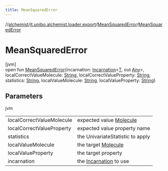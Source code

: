 ```yaml
---
title: MeanSquaredError
---
```

//[alchemist](../../../index.html)/[it.unibo.alchemist.loader.export](../index.html)/[MeanSquaredError](index.html)/[MeanSquaredError](-mean-squared-error.html)



# MeanSquaredError



[jvm]\
open fun [MeanSquaredError](-mean-squared-error.html)(incarnation: [Incarnation](../../it.unibo.alchemist.model.interfaces/-incarnation/index.html)<[T](../../it.unibo.alchemist.loader.deployments/-deployment/get-associated-linking-rule.html), out [Any](https://kotlinlang.org/api/latest/jvm/stdlib/kotlin/-any/index.html)>, localCorrectValueMolecule: [String](https://docs.oracle.com/javase/8/docs/api/java/lang/String.html), localCorrectValueProperty: [String](https://docs.oracle.com/javase/8/docs/api/java/lang/String.html), statistics: [String](https://docs.oracle.com/javase/8/docs/api/java/lang/String.html), localValueMolecule: [String](https://docs.oracle.com/javase/8/docs/api/java/lang/String.html), localValueProperty: [String](https://docs.oracle.com/javase/8/docs/api/java/lang/String.html))



## Parameters


jvm

| | |
|---|---|
| localCorrectValueMolecule | expected value [Molecule](../../it.unibo.alchemist.model.interfaces/-molecule/index.html) |
| localCorrectValueProperty | expected value property name |
| statistics | the UnivariateStatistic to apply |
| localValueMolecule | the target [Molecule](../../it.unibo.alchemist.model.interfaces/-molecule/index.html) |
| localValueProperty | the target property |
| incarnation | the [Incarnation](../../it.unibo.alchemist.model.interfaces/-incarnation/index.html) to use |




